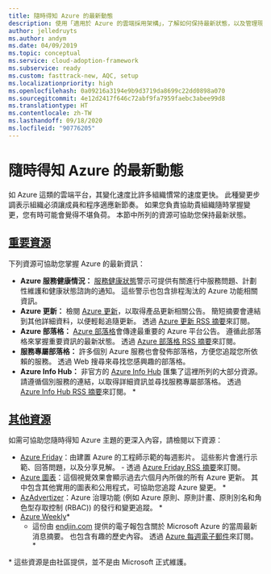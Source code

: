 ```yaml
---
title: 隨時得知 Azure 的最新動態
description: 使用「適用於 Azure 的雲端採用架構」，了解如何保持最新狀態，以及管理現今雲端節奏的變更。
author: jelledruyts
ms.author: andym
ms.date: 04/09/2019
ms.topic: conceptual
ms.service: cloud-adoption-framework
ms.subservice: ready
ms.custom: fasttrack-new, AQC, setup
ms.localizationpriority: high
ms.openlocfilehash: 0a09216a3194e9b9d3719da8699c22dd0898a070
ms.sourcegitcommit: 4e12d2417f646c72abf9fa7959faebc3abee99d8
ms.translationtype: HT
ms.contentlocale: zh-TW
ms.lasthandoff: 09/18/2020
ms.locfileid: "90776205"
---
```

<!-- docutune:casing AzAdvertizer "Azure Info Hub" "Azure Charts" "Azure Weekly" -->
<!-- cSpell:ignore endjin AzAdvertizer -->

# <a name="stay-current-with-azure"></a>隨時得知 Azure 的最新動態

如 Azure 這類的雲端平台，其變化速度比許多組織慣常的速度更快。 此種變更步調表示組織必須讓成員和程序適應新節奏。 如果您負責協助貴組織隨時掌握變更，您有時可能會覺得不堪負荷。 本節中所列的資源可協助您保持最新狀態。

## <a name="top-resources"></a>[重要資源](#tab/TopResources)

下列資源可協助您掌握 Azure 的最新資訊：

- **Azure 服務健康情況：** [服務健康狀態](/azure/service-health/service-health-overview)警示可提供有關進行中服務問題、計劃性維護和健康狀態諮詢的通知。 這些警示也包含排程淘汰的 Azure 功能相關資訊。
- **Azure 更新：** 檢閱 [Azure 更新](https://azure.microsoft.com/updates)，以取得產品更新相關公告。 簡短摘要會連結到其他詳細資料，以便輕鬆追隨更新。 透過 [Azure 更新 RSS 摘要](https://azurecomcdn.azureedge.net/updates/feed)來訂閱。
- **Azure 部落格：** [Azure 部落格](https://azure.microsoft.com/blog)會傳達最重要的 Azure 平台公告。 遵循此部落格來掌握重要資訊的最新狀態。 透過 [Azure 部落格 RSS 摘要](https://azurecomcdn.azureedge.net/blog/feed)來訂閱。
- **服務專屬部落格：** 許多個別 Azure 服務也會發佈部落格，方便您追蹤您所依賴的服務。 透過 Web 搜尋來尋找您感興趣的部落格。
- **Azure Info Hub：** 非官方的 [Azure Info Hub](https://azureinfohub.azurewebsites.net) 匯集了這裡所列的大部分資源。 請遵循個別服務的連結，以取得詳細資訊並尋找服務專屬部落格。 透過 [Azure Info Hub RSS 摘要](https://azureinfohub.azurewebsites.net/Feed?serviceTitle=Azure)來訂閱。 \*

## <a name="additional-resources"></a>[其他資源](#tab/AdditionalResources)

如需可協助您隨時得知 Azure 主題的更深入內容，請檢閱以下資源：

- [Azure Friday](https://channel9.msdn.com/Shows/Azure-Friday)：由建置 Azure 的工程師示範的每週影片。 這些影片會進行示範、回答問題，以及分享見解。 - 透過 [Azure Friday RSS 摘要](https://channel9.msdn.com/Shows/Azure-Friday/feed)來訂閱。
- [Azure 圖表](https://azurecharts.com)：這個視覺效果會顯示過去六個月內所做的所有 Azure 更新。 其中包含其他實用的圖表和公用程式，可協助您追蹤 Azure 變更。 \*
- [AzAdvertizer](https://www.azadvertizer.net)：Azure 治理功能 (例如 Azure 原則、原則計畫、原則別名和角色型存取控制 (RBAC)) 的發行和變更追蹤。 \*
- [Azure Weekly](https://azureweekly.info)*
  - 這份由 [endjin.com](https://endjin.com) 提供的電子報包含關於 Microsoft Azure 的當周最新消息摘要。 也包含有趣的歷史內容。 透過 [Azure 每週電子郵件](https://azureweekly.info)來訂閱。 \*

\* 這些資源是由社區提供，並不是由 Microsoft 正式維護。
